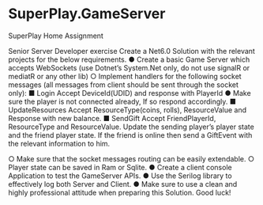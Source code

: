 # SuperPlay.GameServer
SuperPlay Home Assignment


Senior Server Developer exercise
Create a Net6.0 Solution with the relevant projects for the below requirements.
● Create a basic Game Server which accepts WebSockets (use Dotnet’s System.Net
only, do not use signalR or mediatR or any other lib)
○ Implement handlers for the following socket messages (all messages from client
should be sent through the socket only):
■ Login
Accept DeviceId(UDID) and response with PlayerId
● Make sure the player is not connected already, If so respond
accordingly.
■ UpdateResources
Accept ResourceType(coins, rolls), ResourceValue and Response with
new balance.
■ SendGift
Accept FriendPlayerId, ResourceType and ResourceValue.
Update the sending player’s player state and the friend player state.
If the friend is online then send a GiftEvent with the relevant information to
him.

○ Make sure that the socket messages routing can be easily extendable.
○ Player state can be saved in Ram or Sqlite.
● Create a client console Application to test the GameServer APIs.
● Use the Serilog library to effectively log both Server and Client.
● Make sure to use a clean and highly professional attitude when preparing this Solution.
Good luck!
